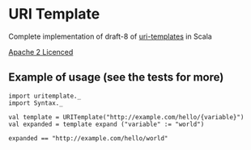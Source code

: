 URI Template
=============
Complete implementation of draft-8 of [uri-templates](https://datatracker.ietf.org/doc/draft-gregorio-uritemplate/) in Scala

[Apache 2 Licenced](http://www.apache.org/licenses/LICENSE-2.0)

Example of usage (see the tests for more)
--------------------------------------------------

	import uritemplate._
	import Syntax._
	
	val template = URITemplate("http://example.com/hello/{variable}")
	val expanded = template expand ("variable" := "world")
	
	expanded == "http://example.com/hello/world"